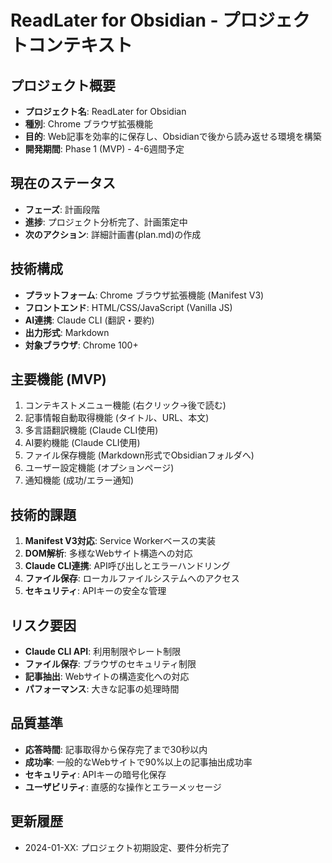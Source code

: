 # ReadLater for Obsidian - プロジェクトコンテキスト

## プロジェクト概要
- **プロジェクト名**: ReadLater for Obsidian
- **種別**: Chrome ブラウザ拡張機能
- **目的**: Web記事を効率的に保存し、Obsidianで後から読み返せる環境を構築
- **開発期間**: Phase 1 (MVP) - 4-6週間予定

## 現在のステータス
- **フェーズ**: 計画段階
- **進捗**: プロジェクト分析完了、計画策定中
- **次のアクション**: 詳細計画書(plan.md)の作成

## 技術構成
- **プラットフォーム**: Chrome ブラウザ拡張機能 (Manifest V3)
- **フロントエンド**: HTML/CSS/JavaScript (Vanilla JS)
- **AI連携**: Claude CLI (翻訳・要約)
- **出力形式**: Markdown
- **対象ブラウザ**: Chrome 100+

## 主要機能 (MVP)
1. コンテキストメニュー機能 (右クリック→後で読む)
2. 記事情報自動取得機能 (タイトル、URL、本文)
3. 多言語翻訳機能 (Claude CLI使用)
4. AI要約機能 (Claude CLI使用)
5. ファイル保存機能 (Markdown形式でObsidianフォルダへ)
6. ユーザー設定機能 (オプションページ)
7. 通知機能 (成功/エラー通知)

## 技術的課題
1. **Manifest V3対応**: Service Workerベースの実装
2. **DOM解析**: 多様なWebサイト構造への対応
3. **Claude CLI連携**: API呼び出しとエラーハンドリング
4. **ファイル保存**: ローカルファイルシステムへのアクセス
5. **セキュリティ**: APIキーの安全な管理

## リスク要因
- **Claude CLI API**: 利用制限やレート制限
- **ファイル保存**: ブラウザのセキュリティ制限
- **記事抽出**: Webサイトの構造変化への対応
- **パフォーマンス**: 大きな記事の処理時間

## 品質基準
- **応答時間**: 記事取得から保存完了まで30秒以内
- **成功率**: 一般的なWebサイトで90%以上の記事抽出成功率
- **セキュリティ**: APIキーの暗号化保存
- **ユーザビリティ**: 直感的な操作とエラーメッセージ

## 更新履歴
- 2024-01-XX: プロジェクト初期設定、要件分析完了
